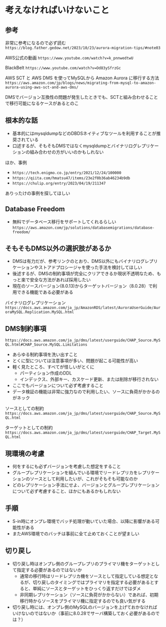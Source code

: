 # 考えなければいけないこと

## 参考

非常に参考になるので必ず読む
`https://blog.father.gedow.net/2023/10/23/aurora-migration-tips/#note03`

AWS公式の動画
`https://www.youtube.com/watch?v=k_pnnwedtwU`

BlackBelt
`https://www.youtube.com/watch?v=Od83ySfrzGc`

AWS SCT と AWS DMS を使ってMySQLから Amazon Aurora に移行する方法
`https://aws.amazon.com/jp/blogs/news/migrating-from-mysql-to-amazon-aurora-using-aws-sct-and-aws-dms/`

DMSでバージョン互換性の問題が発生したときでも、SCTと組み合わせることで移行可能になるケースがあるとのこ

## 根本的な話

- 基本的にはmysqldumpなどのDBDSネイティブなツールを利用することが推奨されている
- 口述するが、そもそもDMSではなくmysqldumpとバイナリログレプリケーションの組み合わせの方がいいのかもしれない

ほか、事例

- `https://tech.enigmo.co.jp/entry/2021/12/24/100000`
- `https://qiita.com/hmatsu47/items/23e2f0b36ab46234b9db`
- `https://chulip.org/entry/2023/04/19/211347`

ありったけの事例を探してほしい

## Database Freedom

- 無料でデータベース移行をサポートしてくれるらしい
`https://aws.amazon.com/jp/solutions/databasemigrations/database-freedom/`

## そもそもDMS以外の選択肢があるか

- DMSは有力だが、参考リンクのとおり、DMS以外にもバイナリログレプリケーションやストアドプロシージャを使った手法を検討してほしい
- 後述するが、DMSの制約事項が完全にクリアできるか現状不透明なため、もっと楽で安全な方法があれば採用したい
- 現在のソースバージョン(8.0.13)からターゲットバージョン（8.0.28）で利用できる機能である必要がある

バイナリログレプリケーション
`https://docs.aws.amazon.com/ja_jp/AmazonRDS/latest/AuroraUserGuide/AuroraMySQL.Replication.MySQL.html`

## DMS制約事項

`https://docs.aws.amazon.com/ja_jp/dms/latest/userguide/CHAP_Source.MySQL.html#CHAP_Source.MySQL.Limitations`

- あらゆる制約事項を洗い出すこと
- とくに型については注意事項が多い、問題が起こる可能性が高い
- 軽く見たところ、すべてが怪しいがとくに
  - パーティション作成のDDL
  - インデックス、外部キー、カスケード更新、または削除が移行されない
- ここでもバージョンについて必ず考慮すること
- データ検証の機能は非常に強力なので利用したい、ソースに負荷がかかるのがネック

ソースとしての制約
`https://docs.aws.amazon.com/ja_jp/dms/latest/userguide/CHAP_Source.MySQL.html`

ターゲットとしての制約
`https://docs.aws.amazon.com/ja_jp/dms/latest/userguide/CHAP_Target.MySQL.html`

## 現環境の考慮

- 何をするにも必ずバージョンを考慮した想定をすること
- グループレプリケーションを組んでいる環境でリードレプリカをレプリケーションのソースとして利用したいが、これがそもそも可能なのか
- どのレプリケーション手法にせよ、バージョンとグループレプリケーションについて必ず考慮すること、ほかにもあるかもしれない


## 手順

- S-in時にオンプレ環境でバッチ処理が動いていた場合、以降に影響がある可能性がある
- またAWS環境でのバッチは事前に全て止めておくことが望ましい

## 切り戻し

- 切り戻し時はオンプレ側のグループレプリのプライマリ機をターゲットとして指定する必要があるのではないか
  - 通常の移行時はリードレプリカ機をソースとして指定している想定となるが、切り戻しのタイミングではプライマリを指定する必要があるとすると、単純にソースとターゲットをひっくり返すだけではダメ
  - 非同期レプリケーション（ソースに負荷がかからない）であれば、初期移行時からソースをプライマリ機に指定するのでも良い気がする
- 切り戻し時には、オンプレ側のMySQLのバージョンを上げておかなければいけないのではないか（事前に8.0.28でサーバ構築しておく必要があるのでは？）
